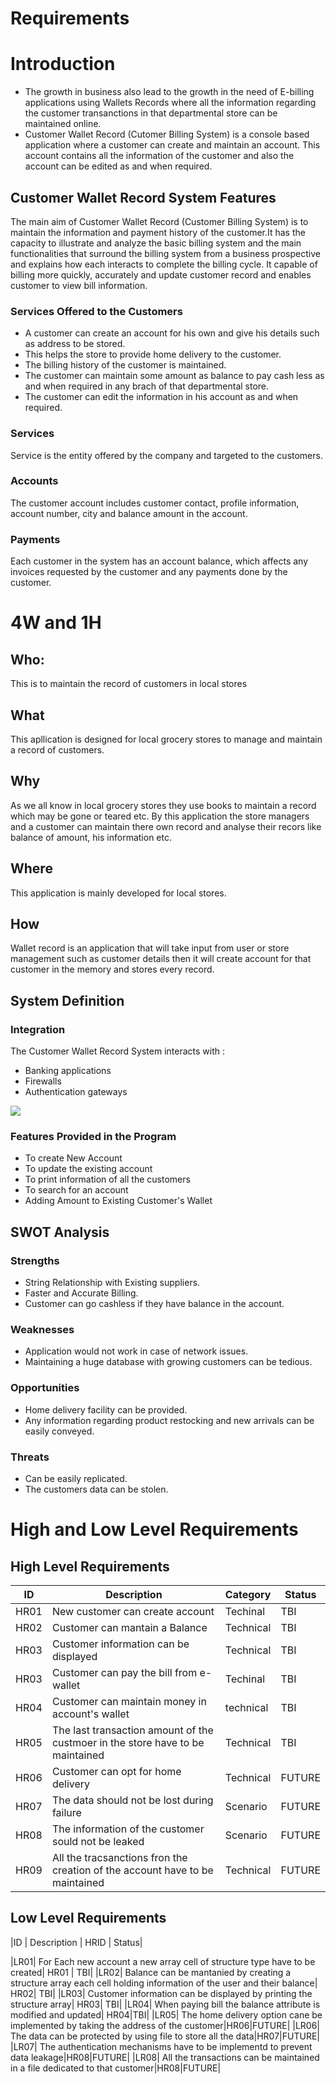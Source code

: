 # Requirements
# Introduction
* The growth in business also lead to the growth in the need of E-billing applications using Wallets Records where all the information regarding the customer transanctions in that departmental store can be maintained online.
* Customer Wallet Record (Cutomer Billing System) is a console based application where a customer can create and maintain an account. This account contains all the information of the customer and also the account can be edited as and when required.

## Customer Wallet Record System Features

The main aim of Customer Wallet Record (Customer Billing System) is to maintain the information and payment history of the customer.It has the capacity to illustrate and analyze the basic billing system and the main functionalities that surround the billing system from a business prospective and explains how each interacts to complete the billing cycle.
It capable of billing more quickly, accurately and update customer record and enables customer to view bill information.

### Services Offered to the Customers
* A customer can create an account for his own and give his details such as address to be stored.
* This helps the store to provide home delivery to the customer.
* The billing history of the customer is maintained.
* The customer can maintain some amount as balance to pay cash less as and when required in any brach of that departmental store.
* The customer can edit the information in his account as and when required.

### Services
Service is the entity offered by the company and targeted to the customers.

### Accounts
The customer account includes customer contact, profile information, account number, city and balance amount in the account.

### Payments
Each customer in the system has an account balance, which affects any invoices requested by the customer and any payments done by the customer.
# 4W and 1H
## Who:
This is to maintain the record of customers in local stores

## What
This apllication is designed for local grocery stores to manage and maintain a record of customers.

## Why
As we all know in local grocery stores they use books to maintain a record which may be gone or teared etc. By this application the store managers and a customer can maintain there own record and analyse their recors like balance of amount, his information etc.

## Where
This application is mainly developed for local stores.

## How
Wallet record is an application that will take input from user or store management such as customer details then it will create account for that customer in the memory and stores every record.
## System Definition

### Integration
The Customer Wallet Record System interacts with :
  * Banking applications
  * Firewalls
  * Authentication gateways
  
![](usecase.png)

### Features Provided in the Program
* To create New Account
* To update the existing account
* To print information of all the customers
* To search for an account
* Adding Amount to Existing Customer's Wallet

## SWOT Analysis

### Strengths
* String Relationship with Existing suppliers.
* Faster and Accurate Billing.
* Customer can go cashless if they have balance in the account.

### Weaknesses
* Application would not work in case of network issues.
* Maintaining a huge database with growing customers can be tedious.

### Opportunities
* Home delivery facility can be provided.
* Any information regarding product restocking and new arrivals can be easily conveyed.

### Threats
* Can be easily replicated.
* The customers data can be stolen.

# High and Low Level Requirements

## High Level Requirements

| ID  | Description  | Category  | Status  |
| --- | ------------ | --------- | ------- |
| HR01| New customer can create account | Techinal | TBI |
| HR02| Customer can mantain a Balance | Technical | TBI |
| HR03| Customer information can be displayed| Technical | TBI|
| HR03| Customer can pay the bill from e-wallet | Techinal | TBI|
| HR04| Customer can maintain money in account's wallet| technical|TBI|
| HR05| The last transaction amount of the custmoer in the store have to be maintained| Technical | TBI|
| HR06| Customer can opt for home delivery | Technical | FUTURE|
| HR07| The data should not be lost during failure | Scenario | FUTURE|
| HR08| The information of the customer sould not be leaked| Scenario | FUTURE|
| HR09| All the tracsanctions fron the creation of the account have to be maintained | Technical | FUTURE|

## Low Level Requirements

|ID | Description | HRID | Status|

|LR01| For Each new account a new array cell of structure type have to be created| HR01 | TBI|
|LR02| Balance can be mantanied by creating a structure array each cell holding information of the user and their balance| HR02| TBI|
|LR03| Customer information can be displayed by printing the structure array| HR03| TBI|
|LR04| When paying bill the balance attribute is modified and updated| HR04|TBI|
|LR05| The home delivery option cane be implemented by taking the address of the customer|HR06|FUTURE|
|LR06| The data can be protected by using file to store all the data|HR07|FUTURE|
|LR07| The authentication mechanisms have to be implementd to prevent data leakage|HR08|FUTURE|
|LR08| All the transactions can be maintained in a file dedicated to that customer|HR08|FUTURE|




